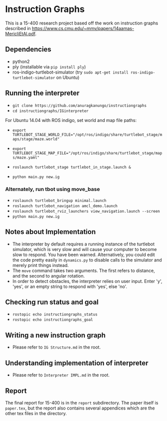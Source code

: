 # Instruction Graphs

This is a 15-400 research project based off the work on instruction graphs
described in https://www.cs.cmu.edu/~mmv/papers/14aamas-MericliEtAl.pdf.

## Dependencies
- python2
- ply (installable via `pip install ply`)
- ros-indigo-turtlebot-simulator (try `sudo apt-get install ros-indigo-turtlebot-simulator` on Ubuntu)

## Running the interpreter
- `git clone https://github.com/anuragkanungo/instructiongraphs`
- `cd instructiongraphs/IGinterpreter`

For Ubuntu 14.04 with ROS indigo, set world and map file paths:
- `export TURTLEBOT_STAGE_WORLD_FILE="/opt/ros/indigo/share/turtlebot_stage/maps/stage/maze.world"`
- `export TURTLEBOT_STAGE_MAP_FILE="/opt/ros/indigo/share/turtlebot_stage/maps/maze.yaml"`

- `roslaunch turtlebot_stage turtlebot_in_stage.launch &`
- `python main.py new.ig`

### Alternately, run tbot using move_base
- `roslaunch turtlebot_bringup minimal.launch`
- `roslaunch turtlebot_navigation amcl_demo.launch`
- `roslaunch turtlebot_rviz_launchers view_navigation.launch --screen`
- `python main.py new.ig`

## Notes about Implementation
- The interpreter by default requires a running instance of the turtlebot
  simulator, which is very slow and will cause your computer to become slow to
  respond. You have been warned. Alternatively, you could edit the code pretty
  easily in `dynamics.py` to disable calls to the simulator and merely print
  things instead.
- The `move` command takes two arguments. The first refers to distance, and the
  second to angular rotation.
- In order to detect obstacles, the interpreter relies on user input. Enter 'y',
  'yes', or an empty string to respond with 'yes', else 'no'.

## Checking run status and goal
- `rostopic echo instructiongraphs_status`
- `rostopic echo instructiongraphs_goal`

## Writing a new instruction graph
- Please refer to `IG Structure.md` in the root.

## Understanding implementation of interpreter
- Please refer to `Interpreter IMPL.md` in  the root.

## Report
The final report for 15-400 is in the `report` subdirectory. The paper itself is
`paper.tex`, but the report also contains several appendices which are the other
tex files in the directory.
